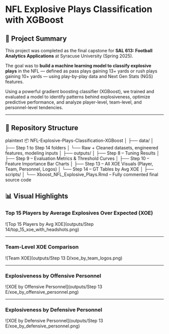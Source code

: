 # NFL Explosive Plays Classification with XGBoost

## 🎯 Project Summary

This project was completed as the final capstone for **SAL 613: Football Analytics Applications** at Syracuse University (Spring 2025). 

The goal was to **build a machine learning model to classify explosive plays** in the NFL — defined as pass plays gaining 13+ yards or rush plays gaining 10+ yards — using play-by-play data and Next Gen Stats (NGS) features.

Using a powerful gradient boosting classifier (XGBoost), we trained and evaluated a model to identify patterns behind explosiveness, optimize predictive performance, and analyze player-level, team-level, and personnel-level tendencies.

---

## 📁 Repository Structure

plaintext
📦 NFL-Explosive-Plays-Classification-XGBoost
│
├── data/
│   ├── Step 1 to Step 14 folders
│   └── Raw + Cleaned datasets, engineered features, modeling inputs
│
├── outputs/
│   ├── Step 8 – Tuning Results
│   ├── Step 9 – Evaluation Metrics & Threshold Curves
│   ├── Step 10 – Feature Importance Bar Charts
│   ├── Step 13 – All XOE Visuals (Player, Team, Personnel, Logos)
│   └── Step 14 – GT Tables by Avg XOE
│
├── scripts/
│   └── Xboost_NFL_Explosive_Plays.Rmd – Fully commented final source code


## 📊 Visual Highlights

### Top 15 Players by Average Explosives Over Expected (XOE)
![Top 15 Players by Avg XOE](outputs/Step 14/top_15_xoe_with_headshots.png)

---

### Team-Level XOE Comparison
![Team XOE](outputs/Step 13 D/xoe_by_team_logos.png)

---

### Explosiveness by Offensive Personnel
![XOE by Offensive Personnel](outputs/Step 13 E/xoe_by_offensive_personnel.png)

---

### Explosiveness by Defensive Personnel
![XOE by Defensive Personnel](outputs/Step 13 E/xoe_by_defensive_personnel.png)

